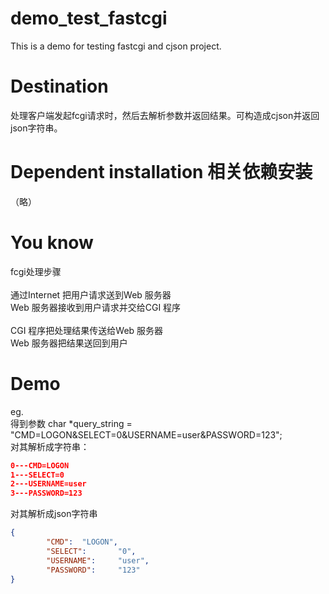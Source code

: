 # demo_test_fastcgi
This is a demo for testing fastcgi and cjson project.
 
# Destination
处理客户端发起fcgi请求时，然后去解析参数并返回结果。可构造成cjson并返回json字符串。
     
              
# Dependent installation 相关依赖安装       
（略）                      
                            
# You know   
fcgi处理步骤<br>  
通过Internet 把用户请求送到Web 服务器<br>
Web 服务器接收到用户请求并交给CGI 程序<br>   
CGI 程序把处理结果传送给Web 服务器<br>
Web 服务器把结果送回到用户<br> 
# Demo
eg.<br>
得到参数 char *query_string = "CMD=LOGON&SELECT=0&USERNAME=user&PASSWORD=123";<br>
对其解析成字符串：
```json
0---CMD=LOGON 
1---SELECT=0
2---USERNAME=user
3---PASSWORD=123
```
     
对其解析成json字符串
```json
{
        "CMD":  "LOGON",
        "SELECT":       "0",
        "USERNAME":     "user",
        "PASSWORD":     "123"
}   
```


